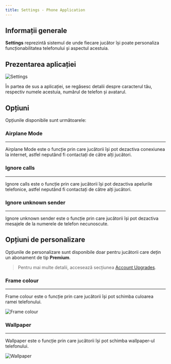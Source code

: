 ```yaml
---
title: Settings - Phone Application
---
```


## Informații generale

**Settings** reprezintă sistemul de unde fiecare jucător își poate personaliza funcționabilitatea telefonului și aspectul acestuia.

## Prezentarea aplicației

<Image src="https://i.imgur.com/wX6030z.png" alt="Settings" />

În partea de sus a aplicației, se regăsesc detalii despre caracterul tău, respectiv numele acestuia, numărul de telefon și avatarul.

## Opțiuni

Opțiunile disponibile sunt următoarele:

### Airplane Mode

---

Airplane Mode este o funcție prin care jucătorii își pot dezactiva conexiunea la internet, astfel neputând fi contactați de către alți jucători.

### Ignore calls

---

Ignore calls este o funcție prin care jucătorii își pot dezactiva apelurile telefonice, astfel neputând fi contactați de către alți jucători.

### Ignore unknown sender

---

Ignore unknown sender este o funcție prin care jucătorii își pot dezactiva mesajele de la numerele de telefon necunoscute.

## Opțiuni de personalizare

Opțiunile de personalizare sunt disponibile doar pentru jucătorii care dețin un abonament de tip **Premium**.

> Pentru mai multe detalii, accesează secțiunea [Account Upgrades](/general/account-upgrades/).

### Frame colour

---

Frame colour este o funcție prin care jucătorii își pot schimba culoarea ramei telefonului.

<Image src="https://i.imgur.com/qvfYrmp.gif" alt="Frame colour" />

### Wallpaper

---

Wallpaper este o funcție prin care jucătorii își pot schimba wallpaper-ul telefonului.

<Image src="https://i.imgur.com/C4Hrs7h.gif" alt="Wallpaper" />